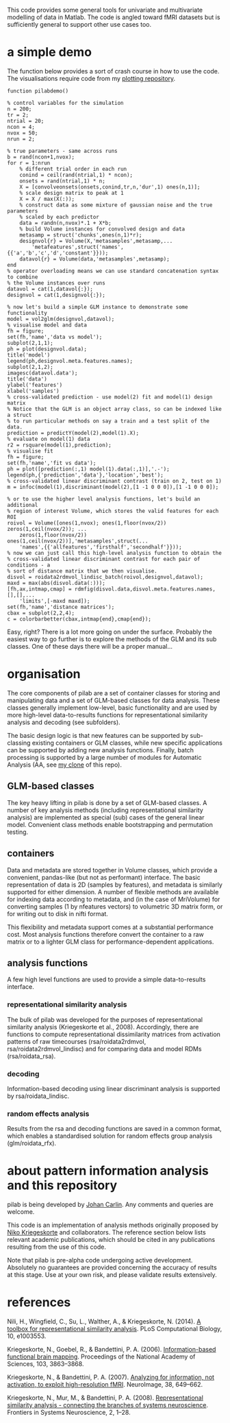 This code provides some general tools for univariate and multivariate
modelling of data in Matlab. The code is angled toward fMRI
datasets but is sufficiently general to support other use cases too.

# a simple demo
The function below provides a sort of crash course in how to use the code.  The
visualisations require code from my [plotting
repository](https://github.com/jooh/matlab-plotting).

```
function pilabdemo()

% control variables for the simulation
n = 200;
tr = 2;
ntrial = 20;
ncon = 4;
nvox = 50;
nrun = 2;

% true parameters - same across runs
b = rand(ncon+1,nvox);
for r = 1:nrun
    % different trial order in each run
    conind = ceil(rand(ntrial,1) * ncon);
    onsets = rand(ntrial,1) * n;
    X = [convolveonsets(onsets,conind,tr,n,'dur',1) ones(n,1)];
    % scale design matrix to peak at 1
    X = X / max(X(:));
    % construct data as some mixture of gaussian noise and the true parameters
    % scaled by each predictor
    data = randn(n,nvox)*.1 + X*b;
    % build Volume instances for convolved design and data
    metasamp = struct('chunks',ones(n,1)*r);
    designvol{r} = Volume(X,'metasamples',metasamp,...
        'metafeatures',struct('names',{{'a','b','c','d','constant'}}));
    datavol{r} = Volume(data,'metasamples',metasamp);
end
% operator overloading means we can use standard concatenation syntax to combine
% the Volume instances over runs
datavol = cat(1,datavol{:});
designvol = cat(1,designvol{:});

% now let's build a simple GLM instance to demonstrate some functionality
model = vol2glm(designvol,datavol);
% visualise model and data
fh = figure;
set(fh,'name','data vs model');
subplot(2,1,1);
ph = plot(designvol.data);
title('model')
legend(ph,designvol.meta.features.names);
subplot(2,1,2);
imagesc(datavol.data');
title('data')
ylabel('features')
xlabel('samples')
% cross-validated prediction - use model(2) fit and model(1) design matrix
% Notice that the GLM is an object array class, so can be indexed like a struct
% to run particular methods on say a train and a test split of the data.
prediction = predictY(model(2),model(1).X);
% evaluate on model(1) data
r2 = rsquare(model(1),prediction);
% visualise fit
fh = figure;
set(fh,'name','fit vs data');
ph = plot([prediction(:,1) model(1).data(:,1)],'.-');
legend(ph,{'prediction','data'},'location','best');
% cross-validated linear discriminant contrast (train on 2, test on 1)
m = infoc(model(1),discriminant(model(2),[1 -1 0 0 0]),[1 -1 0 0 0]);

% or to use the higher level analysis functions, let's build an additional
% region of interest Volume, which stores the valid features for each ROI
roivol = Volume([ones(1,nvox); ones(1,floor(nvox/2)) zeros(1,ceil(nvox/2)); ...
    zeros(1,floor(nvox/2)) ones(1,ceil(nvox/2))],'metasamples',struct(...
    'names',{{'allfeatures','firsthalf','secondhalf'}}));
% now we can just call this high-level analysis function to obtain the
% cross-validated linear discriminant contrast for each pair of conditions - a
% sort of distance matrix that we then visualise.
disvol = roidata2rdmvol_lindisc_batch(roivol,designvol,datavol);
maxd = max(abs(disvol.data(:)));
[fh,ax,intmap,cmap] = rdmfig(disvol.data,disvol.meta.features.names,[],[],...
    'limits',[-maxd maxd]);
set(fh,'name','distance matrices');
cbax = subplot(2,2,4);
c = colorbarbetter(cbax,intmap{end},cmap{end});
```

Easy, right? There is a lot more going on under the surface. Probably the
easiest way to go further is to explore the methods of the GLM and its sub
classes. One of these days there will be a proper manual...

# organisation
The core components of pilab are a set of container classes for storing and
manipulating data and a set of GLM-based classes for data analysis. These
classes generally implement low-level, basic functionality and are used by
more high-level data-to-results functions for representational similarity
analysis and decoding (see subfolders). 

The basic design logic is that new features can be supported by
sub-classing existing containers or GLM classes, while new specific
applications can be supported by adding new analysis functions. Finally,
batch processing is supported by a large number of modules for Automatic
Analysis (AA, see [my clone](https://github.com/jooh/automaticanalysis) of
this repo).

## GLM-based classes
The key heavy lifting in pilab is done by a set of GLM-based classes. A
number of key analysis methods (including representational similarity
analysis) are implemented as special (sub) cases of the general linear
model. Convenient class methods enable bootstrapping and permutation
testing.

## containers
Data and metadata are stored together in Volume classes, which provide a
convenient, pandas-like (but not as performant) interface. The basic
representation of data is 2D (samples by features), and metadata is similarly
supported for either dimension. A number of flexible methods are available for
indexing data according to metadata, and (in the case of MriVolume) for
converting samples (1 by nfeatures vectors) to volumetric 3D matrix form, or for
writing out to disk in nifti format.

This flexibility and metadata support comes at a substantial performance
cost. Most analysis functions therefore convert the container to a raw
matrix or to a lighter GLM class for performance-dependent applications.

## analysis functions
A few high level functions are used to provide a simple data-to-results
interface. 

### representational similarity analysis
The bulk of pilab was developed for the purposes of representational
similarity analysis (Kriegeskorte et al., 2008). Accordingly, there are
functions to compute representational dissimilarity matrices from
activation patterns of raw timecourses (rsa/roidata2rdmvol,
rsa/roidata2rdmvol_lindisc) and for comparing data and model RDMs
(rsa/roidata_rsa).

### decoding
Information-based decoding using linear discriminant analysis is supported
by rsa/roidata_lindisc.

### random effects analysis
Results from the rsa and decoding functions are saved in a common format,
which enables a standardised solution for random effects group analysis
(glm/roidata_rfx).

# about pattern information analysis and this repository
pilab is being developed by [Johan Carlin](mailto:j.carlin@ucl.ac.uk). Any
comments and queries are welcome. 

This code is an implementation of analysis methods originally proposed by [Niko
Kriegeskorte](http://www.mrc-cbu.cam.ac.uk/people/nikolaus.kriegeskorte) and
collaborators. The reference section below lists relevant academic publications,
which should be cited in any publications resulting from the use of this code.

Note that pilab is pre-alpha code undergoing active development. Absolutely
no guarantees are provided concerning the accuracy of results at this
stage. Use at your own risk, and please validate results extensively.

# references
Nili, H., Wingfield, C., Su, L., Walther, A., & Kriegeskorte, N. (2014). [A
toolbox for representational similarity
analysis](http://dx.doi.org/10.1371/journal.pcbi.1003553). PLoS Computational
Biology, 10, e1003553.

Kriegeskorte, N., Goebel, R., & Bandettini, P. A. (2006).
[Information-based functional brain
mapping](http://dx.doi.org/10.1073/pnas.0600244103). Proceedings of the
National Academy of Sciences, 103, 3863–3868.

Kriegeskorte, N., & Bandettini, P. A. (2007). [Analyzing for information,
not activation, to exploit high-resolution
fMRI](http://dx.doi.org/10.1016/j.neuroimage.2007.02.022). NeuroImage, 38,
649–662.

Kriegeskorte, N., Mur, M., & Bandettini, P. A. (2008). [Representational
similarity analysis - connecting the branches of systems
neuroscience](http://dx.doi.org/10.3389/neuro.06.004.2008).  Frontiers in
Systems Neuroscience, 2, 1–28.
